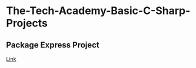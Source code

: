 # The-Tech-Academy-Basic-C-Sharp-Projects

## Package Express Project
[Link]([https://github.com/vuejs/vue](https://github.com/Afghan12a/Branching_Assignment_DotNet))
